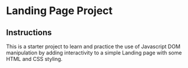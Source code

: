 # Landing Page Project

## Instructions

This is a starter project to learn and practice the use of Javascript DOM manipulation by adding interactivity to a simple Landing page with some HTML and CSS styling. 

